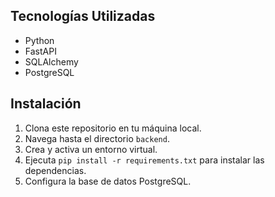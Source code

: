 ## Tecnologías Utilizadas

- Python
- FastAPI
- SQLAlchemy
- PostgreSQL

## Instalación

1. Clona este repositorio en tu máquina local.
2. Navega hasta el directorio `backend`.
3. Crea y activa un entorno virtual.
4. Ejecuta `pip install -r requirements.txt` para instalar las dependencias.
5. Configura la base de datos PostgreSQL.
